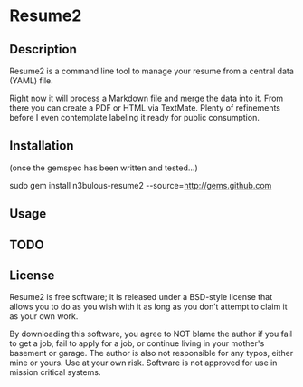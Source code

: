 # Resume2 ##

## Description ##

Resume2 is a command line tool to manage your resume from a central data (YAML) file.

Right now it will process a Markdown file and merge the data into it. From there you can create a PDF or HTML via TextMate.  Plenty of refinements before I even contemplate labeling it ready for public consumption.

## Installation ##

(once the gemspec has been written and tested...)

sudo gem install n3bulous-resume2 --source=http://gems.github.com


## Usage ##


## TODO ##


## License ##

Resume2 is free software; it is released under a BSD-style license that allows you to do as you wish with it as long as you don’t attempt to claim it as your own work.  

By downloading this software, you agree to NOT blame the author if you fail to get a job, fail to apply for a job, or continue living in your mother's basement or garage.  The author is also not responsible for any typos, either mine or yours.  Use at your own risk.  Software is not approved for use in mission critical systems.
